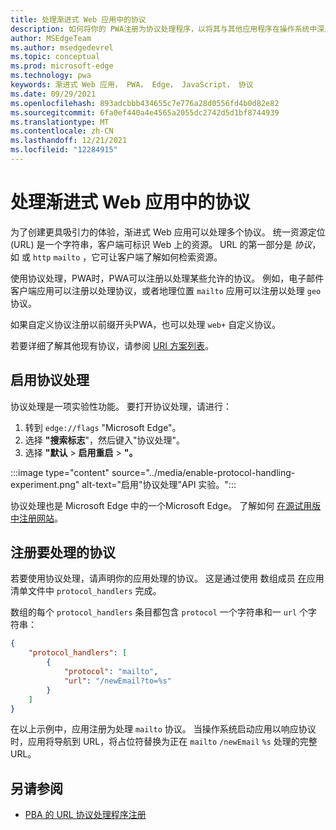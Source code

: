 ```yaml
---
title: 处理渐进式 Web 应用中的协议
description: 如何将你的 PWA注册为协议处理程序，以将其与其他应用程序在操作系统中深入集成。
author: MSEdgeTeam
ms.author: msedgedevrel
ms.topic: conceptual
ms.prod: microsoft-edge
ms.technology: pwa
keywords: 渐进式 Web 应用， PWA， Edge， JavaScript， 协议
ms.date: 09/29/2021
ms.openlocfilehash: 893adcbbb434655c7e776a28d0556fd4b0d82e82
ms.sourcegitcommit: 6fa0ef440a4e4565a2055dc2742d5d1bf8744939
ms.translationtype: MT
ms.contentlocale: zh-CN
ms.lasthandoff: 12/21/2021
ms.locfileid: "12284915"
---
```

# <a name="handle-protocols-in-progressive-web-apps"></a>处理渐进式 Web 应用中的协议

为了创建更具吸引力的体验，渐进式 Web 应用可以处理多个协议。  统一资源定位 (URL) 是一个字符串，客户端可标识 Web 上的资源。 URL 的第一部分是 _协议_，如 或 `http` `mailto` ，它可让客户端了解如何检索资源。

使用协议处理，PWA时，PWA可以注册以处理某些允许的协议。  例如，电子邮件客户端应用可以注册以处理协议，或者地理位置 `mailto` 应用可以注册以处理 `geo` 协议。

如果自定义协议注册以前缀开头PWA，也可以处理 `web+` 自定义协议。

若要详细了解其他现有协议，请参阅 [URI 方案列表](https://en.wikipedia.org/wiki/List_of_URI_schemes)。


<!-- ====================================================================== -->
## <a name="enable-protocol-handling"></a>启用协议处理

协议处理是一项实验性功能。  要打开协议处理，请进行：

1.  转到 `edge://flags` "Microsoft Edge"。
1.  选择 **"搜索标志**"，然后键入"协议处理"。
1.  选择 **"默认**  >  **启用重启**  >  **"。**

:::image type="content" source="../media/enable-protocol-handling-experiment.png" alt-text="启用&quot;协议处理&quot;API 实验。":::

协议处理也是 Microsoft Edge 中的一个Microsoft Edge。 了解如何 [在源试用版中注册网站](./origin-trials.md#enroll-your-site-in-an-origin-trial)。


<!-- ====================================================================== -->
## <a name="register-protocols-to-handle"></a>注册要处理的协议

若要使用协议处理，请声明你的应用处理的协议。 这是通过使用 数组成员 [在](./web-app-manifests.md)应用清单文件中 `protocol_handlers` 完成。

数组的每个 `protocol_handlers` 条目都包含 `protocol` 一个字符串和一 `url` 个字符串：

```json
{
    "protocol_handlers": [
        {
            "protocol": "mailto",
            "url": "/newEmail?to=%s"
        }
    ]
}
```

在以上示例中，应用注册为处理 `mailto` 协议。  当操作系统启动应用以响应协议时，应用将导航到 URL，将占位符替换为正在 `mailto` `/newEmail` `%s` 处理的完整 URL。


<!-- ====================================================================== -->
## <a name="see-also"></a>另请参阅

*  [PBA 的 URL 协议处理程序注册](https://web.dev/url-protocol-handler/)
